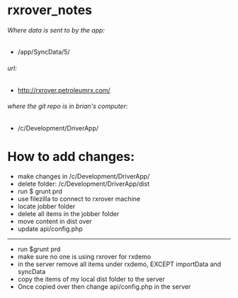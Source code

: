 # rxrover_notes


###### Where data is sent to by the app:
- /app/SyncData/5/

###### url:
- http://rxrover.petroleumrx.com/


###### where the git repo is in brian's computer:
- /c/Development/DriverApp/


# How to add changes:

- make changes in /c/Development/DriverApp/
- delete folder: /c/Development/DriverApp/dist
- run $ grunt prd
- use filezilla to connect to rxrover machine 
- locate jobber folder 
- delete all items in the jobber folder 
- move content in dist over 
- update api/config.php







-------------------


- run $grunt prd
- make sure no one is using rxrover for rxdemo
- in the server remove all items under rxdemo, EXCEPT importData and syncData
- copy the items of my local dist folder to the server
- Once copied over then change api/config.php in the server
